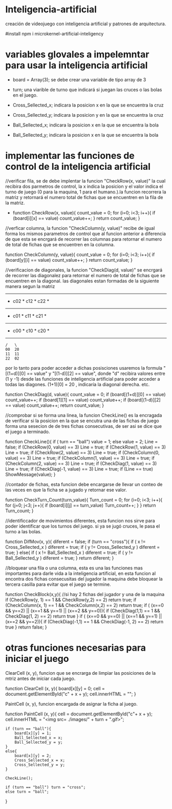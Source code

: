 # Inteligencia-artificial
creación de videojuego con inteligencia artificial y patrones de arquitectura.

#install
npm i microkernel-artificial-inteligency

# variables glovales a impelemntar para usar la inteligencia artificial
 - board = Array(3); se debe crear una variable de tipo array de 3
 - turn; una viarible de turno que indicará si juegan las cruces o las bolas en el juego.
- Cross_Sellected_x; indicara la posicion x en la que se encuentra la cruz
- Cross_Sellected_y; indicara la posicion y en la que se encuentra la cruz

- Ball_Sellected_x; indicara la posicion x en la que se encuentra la bola
- Ball_Sellected_y; indicara la posicion x en la que se encuentra la bola

# implementar las funciones de control de la inteligencia artificial
 //verificar fila, se de debe implentar la funcion "CheckRow(x, value)" la cual recibira dos parmetros de control, la x indica la posicion y el valor indica el turno de juego (0 para la maquina, 1 para el humano.).la funcion recorrera la matriz y retornará el numero total de fichas que se encuentren en la fila de la matriz. 

- function CheckRow(x, value){
	count_value = 0;
	for (i=0; i<3; i++){
		if (board[i][x] == value) count_value++;
	}
	return count_value;
}

//verficar columna, la funcion "CheckColumn(y, value)" recibe de igual forma los mismos parametros de control que al funcion anterior a diferencia de que esta se encrgará de recorrer las columnas para retornar el numero de total de fichas que se encuentren en la columna. 

function CheckColumn(y, value){
	count_value = 0;
	for (i=0; i<3; i++){
		if (board[y][i] == value) count_value++;
	}
	return count_value;
}

//verificacion de diagonales, la funcion "CheckDiag(d, value)" se encrgará de recorrer las diagonalez para retornar el numero de total de fichas que se encuentren en la diagonal. las diagonales estan formadas de la siguiente manera segun la matriz

************************************
*	 c02	*	 c12	*	 c22	*
*************************************
*	 c01	*	 c11	*	 c21	*
*************************************
*	 c00	*	 c10	*	 c20	*
************************************
	/   \
	00	20
	11	11
	22	02

por lo tanto para poder acceder a dichas posisciones usaremos la formula
 "[(1+d)][0] == value" y "[(1-d)][2] == value", donde "d" recibira valores entre (1 y -1) desde las funciones de inteligencia artificial para poder acceder a todas las diagones. (1+1)[0] = 20 , indicaría la diagonal derecha. etc. 

function CheckDiag(d, value){
	count_value = 0;
	if (board[(1+d)][0] == value) count_value++;
	if (board[1][1] == value) count_value++;
	if (board[(1-d)][2] == value) count_value++;
	return count_value;
}


//comprobar si se forma una linea, la funcion CheckLine() es la encragada de verificar si la posicion en la que se encutra una de las fichas de juego forma una sesecion de de tres fichas consecutivas, de ser asi se dice que el juego a terminado.

function CheckLine(){
	if ( turn == "ball") value = 1;
	else value = 2;
	Line = false;
	if (CheckRow(0, value) == 3) Line = true;
	if (CheckRow(1, value) == 3) Line = true;
	if (CheckRow(2, value) == 3) Line = true;
	if (CheckColumn(0, value) == 3) Line = true;
	if (CheckColumn(1, value) == 3) Line = true;
	if (CheckColumn(2, value) == 3) Line = true;
	if (CheckDiag(1, value) == 3) Line = true;
	if (CheckDiag(-1, value) == 3) Line = true;
	if (Line == true) ShowMessage(value);
}


//contador de fichas,  esta funcion debe encargarse de llevar un conteo de las veces en que la ficha se a jugado y retornar ese valor.

function CheckTurn_Count(turn_value){
	Turn_count = 0;
	for (i=0; i<3; i++){
		for (j=0; j<3; j++){
			if (board[i][j] == turn_value) Turn_count++;
		}
	}
	return Turn_count;
}

//identificcador de movimientos diferentes, esta funcion nos sirve para poder identificar que los turnos del juego. si ya se jugó cruces, le pasa el turno a las bolas.

function DifMov(x, y){
	diferent = false;
	if (turn == "cross"){
		if ( x != Cross_Sellected_x ) diferent = true;
		if ( y != Cross_Sellected_y ) diferent = true;
	}
	else{
		if ( x != Ball_Sellected_x ) diferent = true;
		if ( y != Ball_Sellected_y ) diferent = true;
	}
	return diferent;
}

//bloquear una fila o una columna, esta es una las funciones mas importantes para darle vida a la inteligencia artificial, en esta funcion al encontra dos fichas consecusitas del jugador la maquina debe bloquear la tercera casilla para evitar que el juego se termine.

function CheckBlock(x,y){
	//si hay 2 fichas del jugador y una de la maquina
	if (CheckRow(y, 1) == 1 && CheckRow(y,2) == 2) return true;
	if (CheckColumn(x, 1) == 1 && CheckColumn(x,2) == 2) return true;
	if ( (x==0 && y==2) || (x==1 && y==1) || (x==2 && y==0)){
		if (CheckDiag(1,1) == 1 && CheckDiag(1, 2) == 2) return true
	}
	if ( (x==0 && y==0) || (x==1 && y==1) || (x==2 && y==2)){
		if (CheckDiag(-1,1) == 1 && CheckDiag(-1, 2) == 2) return true
	}
	return false;
}

# otras funciones necesarias para iniciar el juego
ClearCell (x, y), funcion que se encrarga de limpiar las posiciones de la mtriz antes de iniciar cada juego. 

function ClearCell (x, y){
	board[x][y] = 0;
	cell = document.getElementById("c" + x + y);
	cell.innerHTML = "";
}

PaintCell (x, y), funcion encargada de asignar la ficha al juego. 

function PaintCell (x, y){
	cell = document.getElementById("c"+ x + y);
	cell.innerHTML = "<img src= ./images/" + turn + ".gif></img>";

	if (turn == "ball"){
		board[x][y] = 1;
		Ball_Sellected_x = x;
		Ball_Sellected_y = y;
	}
	else{
		board[x][y] = 2;
		Cross_Sellected_x = x;
		Cross_Sellected_y = y;
	}

	CheckLine();

	if (turn == "ball") turn = "cross";
	else turn = "ball";

}
